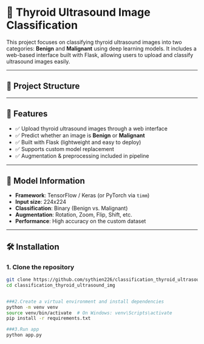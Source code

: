 # 🧠 Thyroid Ultrasound Image Classification

This project focuses on classifying thyroid ultrasound images into two categories: **Benign** and **Malignant** using deep learning models. It includes a web-based interface built with Flask, allowing users to upload and classify ultrasound images easily.

---

## 📁 Project Structure


---

## 🚀 Features

- ✅ Upload thyroid ultrasound images through a web interface  
- ✅ Predict whether an image is **Benign** or **Malignant**  
- ✅ Built with Flask (lightweight and easy to deploy)  
- ✅ Supports custom model replacement  
- ✅ Augmentation & preprocessing included in pipeline  

---

## 🧠 Model Information

- **Framework**: TensorFlow / Keras (or PyTorch via `timm`)
- **Input size**: 224x224
- **Classification**: Binary (Benign vs. Malignant)
- **Augmentation**: Rotation, Zoom, Flip, Shift, etc.
- **Performance**: High accuracy on the custom dataset

---

## 🛠️ Installation

### 1. Clone the repository

```bash
git clone https://github.com/sythien226/classification_thyroid_ultrasound_img.git
cd classification_thyroid_ultrasound_img


###2.Create a virtual environment and install dependencies
python -m venv venv
source venv/bin/activate  # On Windows: venv\Scripts\activate
pip install -r requirements.txt

###3.Run app
python app.py

